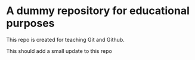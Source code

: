 # A dummy repository for educational purposes

This repo is created for teaching Git and Github.

This should add a small update to this repo
